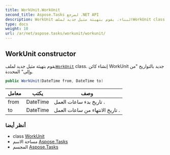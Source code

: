 ```yaml
---
title: WorkUnit.WorkUnit
second_title: Aspose.Tasks لمرجع .NET API
description: WorkUnit البناء. يقوم بتهيئة مثيل جديد لملفWorkUnit class. إنشاء كائن WorkUnit جديد بالتواريخ من وإلى المحددة.
type: docs
weight: 10
url: /ar/net/aspose.tasks/workunit/workunit/
---
```

## WorkUnit constructor

يقوم بتهيئة مثيل جديد لملف[`WorkUnit`](../) class. إنشاء كائن WorkUnit جديد بالتواريخ "من وإلى" المحددة.

```csharp
public WorkUnit(DateTime from, DateTime to)
```

| معامل | يكتب | وصف |
| --- | --- | --- |
| from | DateTime | تاريخ بدء ساعات العمل . |
| to | DateTime | تاريخ الانتهاء من ساعات العمل . |

### أنظر أيضا

* class [WorkUnit](../)
* مساحة الاسم [Aspose.Tasks](../../workunit/)
* المجسم [Aspose.Tasks](../../../)


